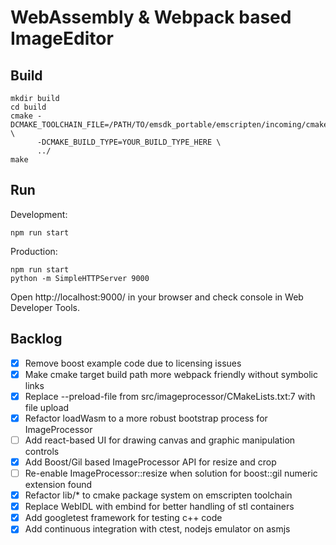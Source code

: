 # WebAssembly & Webpack based ImageEditor

## Build
```
mkdir build
cd build
cmake -DCMAKE_TOOLCHAIN_FILE=/PATH/TO/emsdk_portable/emscripten/incoming/cmake/Modules/Platform/Emscripten.cmake \
      -DCMAKE_BUILD_TYPE=YOUR_BUILD_TYPE_HERE \
      ../
make
```

## Run
Development:
```
npm run start
```

Production:
```
npm run start
python -m SimpleHTTPServer 9000
```

Open http://localhost:9000/ in your browser and check console in Web Developer Tools.

## Backlog
- [x] Remove boost example code due to licensing issues
- [x] Make cmake target build path more webpack friendly without symbolic links
- [x] Replace --preload-file from src/imageprocessor/CMakeLists.txt:7 with file upload
- [x] Refactor loadWasm to a more robust bootstrap process for ImageProcessor
- [ ] Add react-based UI for drawing canvas and graphic manipulation controls
- [x] Add Boost/Gil based ImageProcessor API for resize and crop
- [ ] Re-enable ImageProcessor::resize when solution for boost::gil numeric extension found
- [x] Refactor lib/* to cmake package system on emscripten toolchain
- [x] Replace WebIDL with embind for better handling of stl containers
- [x] Add googletest framework for testing c++ code
- [x] Add continuous integration with ctest, nodejs emulator on asmjs
